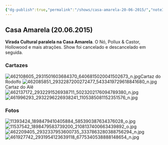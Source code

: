 ```yaml
---
{"dg-publish":true,"permalink":"/shows/casa-amarela-20-06-2015/","noteIcon":"✦"}
---
```


## Casa Amarela (20.06.2015)

**Virada Cultural paralela na Casa Amarela**.
O Nó, Pollux & Castor, Hollowood e mais atrações. Show foi cancelado e descancelado em seguida.

### Cartazes
![462108605_2931501603684370_6406815020041502673_n.jpg](/img/user/img/462108605_2931501603684370_6406815020041502673_n.jpg)Cartaz do Rodolfo
![462085851_2932287200272477_5433419729618841680_n.jpg](/img/user/img/462085851_2932287200272477_5433419729618841680_n.jpg)
Cartaz do Alê
![462137172_2932291526938711_5023202176094789380_n.jpg](/img/user/img/462137172_2932291526938711_5023202176094789380_n.jpg)![461996293_2932296226938241_1105385081152351576_n.jpg](/img/user/img/461996293_2932296226938241_1105385081152351576_n.jpg)

### Fotos

![11393424_1898479410405884_585390387634376028_o.jpg](/img/user/img/11393424_1898479410405884_585390387634376028_o.jpg)
![11537542_1898479583739200_2108137400663439892_o.jpg](/img/user/img/11537542_1898479583739200_2108137400663439892_o.jpg)![462209405_2932337953600735_3337863280388756294_n.jpg](/img/user/img/462209405_2932337953600735_3337863280388756294_n.jpg)![461927742_2931954123639118_6775340538888148654_n.jpg](/img/user/img/461927742_2931954123639118_6775340538888148654_n.jpg)